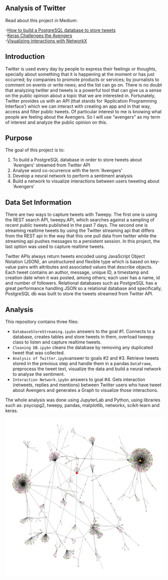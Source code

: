 ## Analysis of Twitter

Read about this project in Medium:  

-[How to build a PostgreSQL database to store tweets](https://towardsdatascience.com/how-to-build-a-postgresql-database-to-store-tweets-1be9c1d48c7)    
-[Keras Challenges the Avengers](https://towardsdatascience.com/keras-challenges-the-avengers-541346acb804)  
-[Visualizing interactions with NetworkX](https://medium.com/@meinzaugarat/visualizing-twitter-interactions-with-networkx-a391da239af5)


## Introduction

Twitter is used every day by people to express their feelings or thoughts, specially about something that it is happening at the moment or has just occurred; by companies to promote products or services; by journalists to comment on events or write news; and the list can go on. There is no doubt that analyzing twitter and tweets is a powerful tool that can give us a sense on the public opinion about a topic that we are interested in.
Fortunately, Twitter provides us with an API (that stands for ‘Application Programming Interface’) which we can interact with creating an app and in that way, access and filter public tweets.
Of particular interest to me is knowing what people are feeling about the Avengers. So I will use “avengers” as my term of interest and analyze the public opinion on this. 

## Purpose

The goal of this project is to: 
1) To build a PostgreSQL database in order to store tweets about 'Avengers' streamed from Twitter API
2) Analyse word co-ocurrence with the term 'Avengers'
3) Develop a neural network to perform a sentiment analysis
4) Build a network to visualize interactions between users tweeting about 'Avengers'

## Data Set Information

There are two ways to capture tweets with Tweepy. The first one is using the REST search API, tweepy.API, which searches against a sampling of recent public tweets published in the past 7 days. The second one is streaming realtime tweets by using the Twitter streaming api that differs from the REST api in the way that this one pull data from twitter while the streaming api pushes messages to a persistent session. In this project, the last option was used to capture realtime tweets.

Twitter APIs always return tweets encoded using JavaScript Object Notation (JSON), an unstructured and flexible type which is based on key-value pairs with attributes and associated values that describe objects. Each tweet contains an author, message, unique ID, a timestamp and creation date when it was posted, among others; each user has a name, id and number of followers. 
Relational databases such as PostgreSQL has a great performance handling JSON so a relational database and specifically, PostgreSQL db was built to store the tweets streamed from Twitter API.

## Analysis

This repository contains three files:

- `DatabaseStoreStreaming.ipybn` answers to the goal #1. Connects to a database, creates tables and store tweets in them,   overload tweepy class to listen and capture realtime tweets.
- `Cleaning DB.ipybn` cleans the database by removing any duplicated tweet that was collected.
- `Analysis of Twitter.ipybn`answer to goals #2 and #3. Retrieve tweets stored in the previous step and handle them in a pandas `DataFrame`, preprocess the tweet text, visualize the data and build a neural network to analyse the sentiment. 
- `Interaction Network.ipybn` answers to goal #4. Gets interaction (retweets, replies and mentions) between Twitter users who have tweet about Avengers and generates a Graph to visualize those interactions.

The whole analysis was done using JupyterLab and Python, using libraries such as: psycopg2, tweepy, pandas, matplotlib, networkx, scikit-learn and keras.

![](graphfinal.png)


